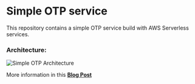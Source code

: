 # Simple OTP service

This repository contains a simple OTP service build with AWS Serverless services.

### Architecture:

![Simple OTP Architecture](https://dev-to-uploads.s3.amazonaws.com/uploads/articles/pymx1phmugw7lp95gymk.png)

More information in this **[Blog Post](https://dev.to/pubudusj/create-a-simple-otp-system-with-aws-serverless-p9o)**